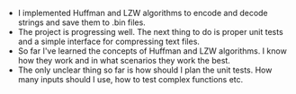 * I implemented Huffman and LZW algorithms to encode and decode strings and save them to .bin files.
* The project is progressing well. The next thing to do is proper unit tests and a simple interface for compressing text files.
* So far I've learned the concepts of Huffman and LZW algorithms. I know how they work and in what scenarios they work the best.
* The only unclear thing so far is how should I plan the unit tests. How many inputs should I use, how to test complex functions etc.